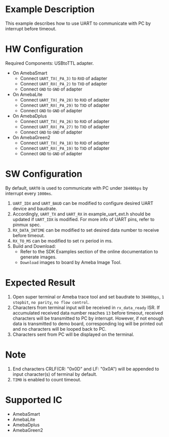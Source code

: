 # Example Description

This example describes how to use UART to communicate with PC by interrupt before timeout.

# HW Configuration

Required Components: USBtoTTL adapter.

* On AmebaSmart
	- Connect `UART_TX(_PA_3)` to `RXD` of adapter
	- Connect `UART_RX(_PA_2)` to `TXD` of adapter
	- Connect `GND` to `GND` of adapter
* On AmebaLite
	- Connect `UART_TX(_PA_28)` to `RXD` of adapter
	- Connect `UART_RX(_PA_29)` to `TXD` of adapter
	- Connect `GND` to `GND` of adapter
* On AmebaDplus
	- Connect `UART_TX(_PA_26)` to `RXD` of adapter
	- Connect `UART_RX(_PA_27)` to `TXD` of adapter
	- Connect `GND` to `GND` of adapter
* On AmebaGreen2
	- Connect `UART_TX(_PA_18)` to `RXD` of adapter
	- Connect `UART_RX(_PA_19)` to `TXD` of adapter
	- Connect `GND` to `GND` of adapter

# SW Configuration

By default, `UART0` is used to communicate with PC under `38400bps` by interrupt every `1000ms`.

1. `UART_IDX` and `UART_BAUD` can be modified to configure desired UART device and baudrate.
2. Accordingly, `UART_TX` and `UART_RX` in example_uart_ext.h should be updated if `UART_IDX` is modified.
   For more info of UART pins, refer to pinmux spec.
3. `RX_DATA_INTIME` can be modified to set desired data number to receive before timeout.
4. `RX_TO_MS` can be modified to set rx period in ms.
5. Build and Download:
   * Refer to the SDK Examples section of the online documentation to generate images.
   * `Download` images to board by Ameba Image Tool.

# Expected Result

1. Open super terminal or Ameba trace tool and set baudrate to `38400bps`, `1 stopbit`, `no parity`, `no flow control`.
2. Characters from terminal input will be received in `rx_data_ready` ISR. If accumulated received data number reaches `13` before timeout, received characters will be transmitted to PC by interrupt. However, if not enough data is transmitted to demo board, corresponding log will be printed out and no characters will be looped back to PC.
3. Characters sent from PC will be displayed on the terminal.

# Note

1. End characters CRLF(CR: "0x0D" and LF: "0x0A") will be appended to input character(s) of terminal by default.
2. `TIM0` is enabled to count timeout.

# Supported IC

* AmebaSmart
* AmebaLite
* AmebaDplus
* AmebaGreen2
